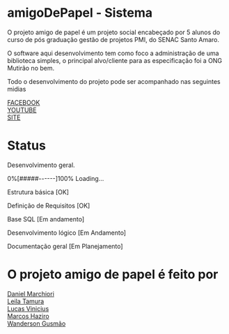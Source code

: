 # amigoDePapel - Sistema

O projeto amigo de papel é um projeto social encabeçado por 5 alunos do curso de pós graduação gestão de projetos PMI, do SENAC Santo Amaro.

O software aqui desenvolvimento tem como foco a administração de uma biblioteca simples, o principal alvo/cliente para as especificação foi a ONG Mutirão no bem.

Todo o desenvolvimento do projeto pode ser acompanhado nas seguintes midias

[FACEBOOK](https://www.facebook.com/amigodepapelprojeto/ "FACEBOOK")
<BR>
[YOUTUBE](https://www.youtube.com/playlist?list=PLmXV0C9jcHjaDXG_s42vZHFMcRVDNJqvO)
<BR>
[SITE](www.amigodepapel.com.br)

# Status
Desenvolvimento geral.

0%[#####------]100% Loading...

Estrutura básica [OK]

Definição de Requisitos [OK]

Base SQL [Em andamento]

Desenvolvimento lógico [Em Andamento]

Documentação geral [Em Planejamento]


# O projeto amigo de papel é feito por
[Daniel Marchiori](https://www.facebook.com/danmarchiori "Daniel Marchiori")
<br>
[Leila Tamura](https://www.facebook.com/leila.tamura.7 "Leila Tamura")
<br>
[Lucas Vinicius](https://www.facebook.com/fenixdefogo "Lucas Vinicius")
<br>
[Marcos Haziro](https://www.facebook.com/marcos.haziro "Marcos Haziro")
<br>
[Wanderson Gusmão](https://www.facebook.com/profile.php?id=100006277922665 "Wanderson Gusmão")
